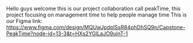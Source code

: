 Hello guys welcome this is our project collaboration call peakTime, this project focusing on management time to help people manage time
This is our Figma link: https://www.figma.com/design/MQUwJpdplSsR84phDhSQ9n/Capstone-PeakTime?node-id=13-3&t=HXs2YGlLaJO9ujnT-1
